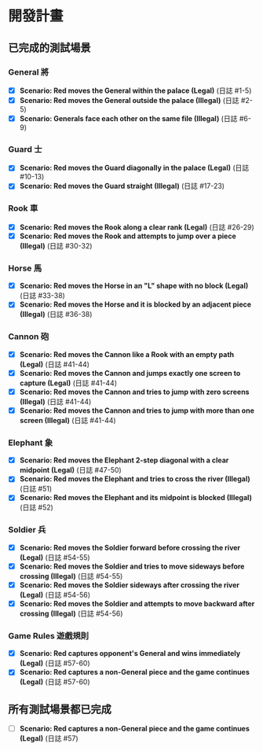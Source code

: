 # 開發計畫

## 已完成的測試場景

### General 將

- [x] **Scenario: Red moves the General within the palace (Legal)** (日誌 #1-5)
- [x] **Scenario: Red moves the General outside the palace (Illegal)** (日誌 #2-5)
- [x] **Scenario: Generals face each other on the same file (Illegal)** (日誌 #6-9)

### Guard 士

- [x] **Scenario: Red moves the Guard diagonally in the palace (Legal)** (日誌 #10-13)
- [x] **Scenario: Red moves the Guard straight (Illegal)** (日誌 #17-23)

### Rook 車

- [x] **Scenario: Red moves the Rook along a clear rank (Legal)** (日誌 #26-29)
- [x] **Scenario: Red moves the Rook and attempts to jump over a piece (Illegal)** (日誌 #30-32)

### Horse 馬

- [x] **Scenario: Red moves the Horse in an "L" shape with no block (Legal)** (日誌 #33-38)
- [x] **Scenario: Red moves the Horse and it is blocked by an adjacent piece (Illegal)** (日誌 #36-38)

### Cannon 砲

- [x] **Scenario: Red moves the Cannon like a Rook with an empty path (Legal)** (日誌 #41-44)
- [x] **Scenario: Red moves the Cannon and jumps exactly one screen to capture (Legal)** (日誌 #41-44)
- [x] **Scenario: Red moves the Cannon and tries to jump with zero screens (Illegal)** (日誌 #41-44)
- [x] **Scenario: Red moves the Cannon and tries to jump with more than one screen (Illegal)** (日誌 #41-44)

### Elephant 象

- [x] **Scenario: Red moves the Elephant 2-step diagonal with a clear midpoint (Legal)** (日誌 #47-50)
- [x] **Scenario: Red moves the Elephant and tries to cross the river (Illegal)** (日誌 #51)
- [x] **Scenario: Red moves the Elephant and its midpoint is blocked (Illegal)** (日誌 #52)

### Soldier 兵

- [x] **Scenario: Red moves the Soldier forward before crossing the river (Legal)** (日誌 #54-55)
- [x] **Scenario: Red moves the Soldier and tries to move sideways before crossing (Illegal)** (日誌 #54-55)
- [x] **Scenario: Red moves the Soldier sideways after crossing the river (Legal)** (日誌 #54-56)
- [x] **Scenario: Red moves the Soldier and attempts to move backward after crossing (Illegal)** (日誌 #54-56)

### Game Rules 遊戲規則

- [x] **Scenario: Red captures opponent's General and wins immediately (Legal)** (日誌 #57-60)
- [x] **Scenario: Red captures a non-General piece and the game continues (Legal)** (日誌 #57-60)

## 所有測試場景都已完成
- [ ] **Scenario: Red captures a non-General piece and the game continues (Legal)** (日誌 #57)
